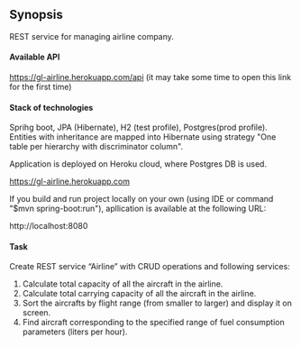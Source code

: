 ## Synopsis

REST service for managing airline company.

#### Available API

https://gl-airline.herokuapp.com/api  (it may take some time to open this link for the first time)


#### Stack of technologies

Sprihg boot, JPA (Hibernate), H2 (test profile), Postgres(prod profile).
Entities with inheritance are mapped into Hibernate using strategy "One table per hierarchy with discriminator column".

Application is deployed on Heroku cloud, where Postgres DB is used.

https://gl-airline.herokuapp.com


If you build and run project locally on your own (using IDE or command "$mvn spring-boot:run"), 
apllication is available at the following URL:

http://localhost:8080


#### Task

Create REST service “Airline” with CRUD operations and following services:

1. Calculate total capacity of all the aircraft in the airline.
2. Calculate total carrying capacity of all the aircraft in the airline.
3. Sort the aircrafts by flight range (from smaller to larger) and display it on screen.
4. Find aircraft corresponding to the specified range of fuel consumption parameters (liters per hour).
